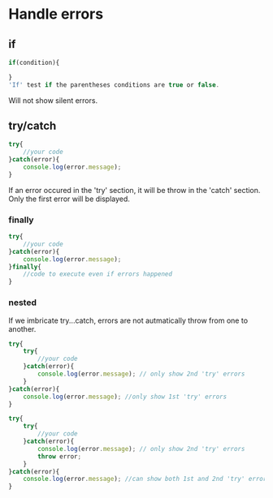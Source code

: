 # Handle errors

## if
```javascript
if(condition){

}
'If' test if the parentheses conditions are true or false.
```
Will not show silent errors.

## try/catch
```javascript
try{
	//your code
}catch(error){
	console.log(error.message);
}
```

If an error occured in the 'try' section, it will be throw in the 'catch' section.
Only the first error will be displayed.

### finally
```javascript
try{
	//your code
}catch(error){
	console.log(error.message);
}finally{
	//code to execute even if errors happened
}
```

### nested
If we imbricate try...catch, errors are not autmatically throw from one to another.

```javascript
try{
	try{
		//your code
	}catch(error){
		console.log(error.message); // only show 2nd 'try' errors
	}
}catch(error){
	console.log(error.message); //only show 1st 'try' errors
}
```
```javascript
try{
	try{
		//your code
	}catch(error){
		console.log(error.message); // only show 2nd 'try' errors
		throw error;
	}
}catch(error){
	console.log(error.message); //can show both 1st and 2nd 'try' errors
}
```